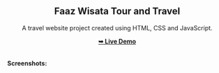 <h2 align="center">Faaz Wisata Tour and Travel</h2>
<div align="center">
<p>A travel website project created using HTML, CSS and JavaScript.</p>
<a href="https://github.com/fathur8790-thur" target="_blank"><strong>➥ Live Demo</strong></a>
</div> <br/><br/>
<b>Screenshots:</b> <br/><br/>
<img src="></img>

